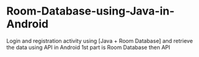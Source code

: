 # Room-Database-using-Java-in-Android
Login and registration activity using [Java + Room Database] and retrieve the data using API in Android 
1st part is Room Database then API 

